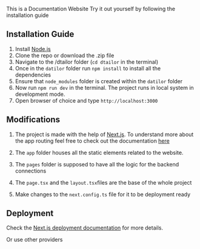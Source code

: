 This is a Documentation Website
Try it out yourself by following the installation guide

## Installation Guide

1. Install [Node.js](https://nodejs.org/en/download)
2. Clone the repo or download the .zip file
3. Navigate to the /dtailor folder (`cd dtailor` in the terminal)
4. Once in the `datilor` folder run `npm install` to install all the dependencies 
5. Ensure that `node_modules` folder is created within the `datilor` folder
6. Now run `npm run dev` in the terminal. The project runs in local system in development mode.
7. Open browser of choice and type `http://localhost:3000`

## Modifications

1. The project is made with the help of [Next.js](https://nextjs.org/). To understand more about the app routing feel free to check out the documentation [here](https://nextjs.org/docs)

2. The `app` folder houses all the static elements related to the website.
3. The `pages` folder is supposed to have all the logic for the backend connections

4. The `page.tsx` and the `layout.tsx`files are the base of the whole project 

5. Make changes to the `next.config.ts` file for it to be deployment ready



## Deployment

Check the [Next.js deployment documentation](https://nextjs.org/docs/app/building-your-application/deploying) for more details.

Or use other providers
